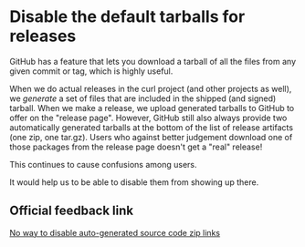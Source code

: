 # Disable the default tarballs for releases

GitHub has a feature that lets you download a tarball of all the files from
any given commit or tag, which is highly useful.

When we do actual releases in the curl project (and other projects as well),
we *generate* a set of files that are included in the shipped (and signed)
tarball. When we make a release, we upload generated tarballs to GitHub to
offer on the "release page". However, GitHub still also always provide two
automatically generated tarballs at the bottom of the list of release
artifacts (one zip, one tar.gz).  Users who against better judgement download
one of those packages from the release page doesn't get a "real" release!

This continues to cause confusions among users.

It would help us to be able to disable them from showing up there.

## Official feedback link

[No way to disable auto-generated source code zip links](https://github.com/github/feedback/discussions/6003)
